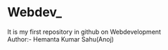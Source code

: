 # Webdev_
It is my first repository in github on Webdevelopment
<br/>
Author:- Hemanta Kumar Sahu(Anoj)
